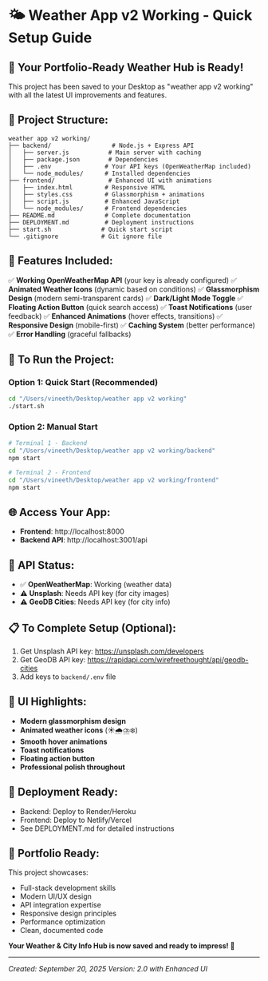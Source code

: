 # 🌤️ Weather App v2 Working - Quick Setup Guide

## 🚀 **Your Portfolio-Ready Weather Hub is Ready!**

This project has been saved to your Desktop as "weather app v2 working" with all the latest UI improvements and features.

## 📁 **Project Structure:**
```
weather app v2 working/
├── backend/                 # Node.js + Express API
│   ├── server.js           # Main server with caching
│   ├── package.json        # Dependencies
│   ├── .env               # Your API keys (OpenWeatherMap included)
│   └── node_modules/      # Installed dependencies
├── frontend/               # Enhanced UI with animations
│   ├── index.html         # Responsive HTML
│   ├── styles.css         # Glassmorphism + animations
│   ├── script.js          # Enhanced JavaScript
│   └── node_modules/      # Frontend dependencies
├── README.md              # Complete documentation
├── DEPLOYMENT.md          # Deployment instructions
├── start.sh              # Quick start script
└── .gitignore            # Git ignore file
```

## 🎯 **Features Included:**
✅ **Working OpenWeatherMap API** (your key is already configured)
✅ **Animated Weather Icons** (dynamic based on conditions)
✅ **Glassmorphism Design** (modern semi-transparent cards)
✅ **Dark/Light Mode Toggle**
✅ **Floating Action Button** (quick search access)
✅ **Toast Notifications** (user feedback)
✅ **Enhanced Animations** (hover effects, transitions)
✅ **Responsive Design** (mobile-first)
✅ **Caching System** (better performance)
✅ **Error Handling** (graceful fallbacks)

## 🚀 **To Run the Project:**

### Option 1: Quick Start (Recommended)
```bash
cd "/Users/vineeth/Desktop/weather app v2 working"
./start.sh
```

### Option 2: Manual Start
```bash
# Terminal 1 - Backend
cd "/Users/vineeth/Desktop/weather app v2 working/backend"
npm start

# Terminal 2 - Frontend  
cd "/Users/vineeth/Desktop/weather app v2 working/frontend"
npm start
```

## 🌐 **Access Your App:**
- **Frontend**: http://localhost:8000
- **Backend API**: http://localhost:3001/api

## 🔑 **API Status:**
- ✅ **OpenWeatherMap**: Working (weather data)
- ⚠️ **Unsplash**: Needs API key (for city images)
- ⚠️ **GeoDB Cities**: Needs API key (for city info)

## 📋 **To Complete Setup (Optional):**
1. Get Unsplash API key: https://unsplash.com/developers
2. Get GeoDB API key: https://rapidapi.com/wirefreethought/api/geodb-cities
3. Add keys to `backend/.env` file

## 🎨 **UI Highlights:**
- **Modern glassmorphism design**
- **Animated weather icons** (☀️🌧️⛈️❄️)
- **Smooth hover animations**
- **Toast notifications**
- **Floating action button**
- **Professional polish throughout**

## 🚀 **Deployment Ready:**
- Backend: Deploy to Render/Heroku
- Frontend: Deploy to Netlify/Vercel
- See DEPLOYMENT.md for detailed instructions

## 🎯 **Portfolio Ready:**
This project showcases:
- Full-stack development skills
- Modern UI/UX design
- API integration expertise
- Responsive design principles
- Performance optimization
- Clean, documented code

**Your Weather & City Info Hub is now saved and ready to impress! 🌟**

---
*Created: September 20, 2025*
*Version: 2.0 with Enhanced UI*

